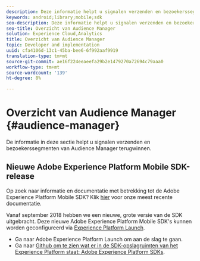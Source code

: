 ```yaml
---
description: Deze informatie helpt u signalen verzenden en bezoekerssegmenten van Audience Manager terugwinnen.
keywords: android;library;mobile;sdk
seo-description: Deze informatie helpt u signalen verzenden en bezoekerssegmenten van Audience Manager terugwinnen.
seo-title: Overzicht van Audience Manager
solution: Experience Cloud,Analytics
title: Overzicht van Audience Manager
topic: Developer and implementation
uuid: cfa4106d-13c1-45ba-bee6-6f992aaf9919
translation-type: tm+mt
source-git-commit: ae16f224eeaeefa29b2e1479270a72694c79aaa0
workflow-type: tm+mt
source-wordcount: '139'
ht-degree: 8%

---
```



# Overzicht van Audience Manager {#audience-manager}

De informatie in deze sectie helpt u signalen verzenden en bezoekerssegmenten van Audience Manager terugwinnen.

## Nieuwe Adobe Experience Platform Mobile SDK-release

Op zoek naar informatie en documentatie met betrekking tot de Adobe Experience Platform Mobile SDK? Klik [hier](https://aep-sdks.gitbook.io/docs/) voor onze meest recente documentatie.

Vanaf september 2018 hebben we een nieuwe, grote versie van de SDK uitgebracht. Deze nieuwe Adobe Experience Platform Mobile SDK&#39;s kunnen worden geconfigureerd via [Experience Platform Launch](https://www.adobe.com/experience-platform/launch.html).

* Ga naar Adobe Experience Platform Launch om aan de slag te gaan.
* Ga naar [Github om te zien wat er in de SDK-opslagruimten van het Experience Platform staat: Adobe Experience Platform SDKs](https://github.com/Adobe-Marketing-Cloud/acp-sdks).
